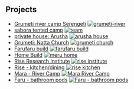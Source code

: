 ## Projects

- [Grumeti river camp Serengeti](https://photos.app.goo.gl/9Ymei91aERvR3twE6)
[![grumeti-river](img/grumeti-river.jpg)](https://photos.app.goo.gl/9Ymei91aERvR3twE6)
- [sabora tented camp](https://photos.app.goo.gl/5j8Pj48Qehx25sGM6)
[![team](img/sabora.jpg)](https://photos.app.goo.gl/5j8Pj48Qehx25sGM6)
- [private house: Arusha](https://photos.app.goo.gl/aqbMCwSWqK3dguASA)
[![arusha house](img/house-arusha.jpg)](https://photos.app.goo.gl/aqbMCwSWqK3dguASA)
- [Grumeti: Natta Church](https://photos.app.goo.gl/dnhn1FtjYZYpodN87)
[![grumeti church](img/natta-church.jpg)](https://photos.app.goo.gl/dnhn1FtjYZYpodN87)
- [Farufaru build](https://photos.app.goo.gl/QGc3NYD8JCh4LqTs8)
[![farufaru build](img/farufaru.jpg)](https://photos.app.goo.gl/QGc3NYD8JCh4LqTs8)
- [Home Build](https://photos.app.goo.gl/kQBnF2fP6QG3vkc17)
[![meru home](img/home-meru.jpg)](https://photos.app.goo.gl/kQBnF2fP6QG3vkc17)
- [Rise Research Institute](https://photos.app.goo.gl/EyaKMJr9MaYLHZnr7)
[![rise institute](img/rise-institute.jpg)](https://photos.app.goo.gl/EyaKMJr9MaYLHZnr7)
- [Rise - kitchen/dining](https://photos.app.goo.gl/wi5suMbq12SkmjVp8)
[![rise kitchen](img/rise-kitchen.jpg)](https://photos.app.goo.gl/wi5suMbq12SkmjVp8)
- [Mara - River Camp](https://photos.app.goo.gl/LH6CFM8h1U7UupZ99)
[![Mara River Camp](img/mara-river-camp.jpg)](https://photos.app.goo.gl/LH6CFM8h1U7UupZ99) 
- [Faru - bathroom pods](https://photos.app.goo.gl/a39zVNnVN2VH2vin8)
[![Faru - bathroom pods](img/faru-bathroom-pods.jpg)](https://photos.app.goo.gl/a39zVNnVN2VH2vin8)
